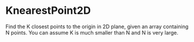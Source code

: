 # KnearestPoint2D
Find the K closest points to the origin in 2D plane, given an array containing N points. You can assume K is much smaller than N and N is very large.
